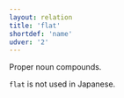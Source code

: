 ```yaml
---
layout: relation
title: 'flat'
shortdef: 'name'
udver: '2'
---
```


Proper noun compounds.

`flat` is not used in Japanese.
